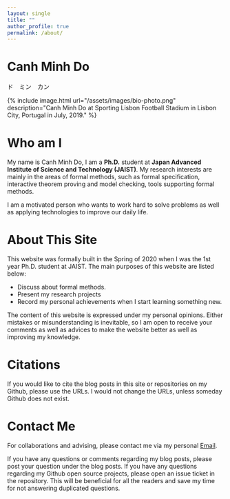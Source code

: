 ```yaml
---
layout: single
title: ""
author_profile: true
permalink: /about/
---
```

# Canh Minh Do
ド　ミン　カン
<!-- ![Canh Minh Do at Sporting Lisbon Football Stadium in Lisbon City, Portugal](/assets/images/bio-photo.png) -->
{% include image.html url="/assets/images/bio-photo.png"
description="Canh Minh Do at Sporting Lisbon Football Stadium in Lisbon City, Portugal in July, 2019." %}

# Who am I

My name is Canh Minh Do, I am a **Ph.D.** student at **Japan Advanced Institute of Science
and Technology (JAIST)**. My research interests are mainly in the areas of formal methods,
such as formal specification, interactive theorem proving and model checking, tools supporting
formal methods.

<!-- Before I became a Ph.D. student at JAIST, I graduated from JAIST with a master's degree
in Computer Science. My supervisor is Kazuhiro Ogata who has been leading me through
the master's degree until now. I would like to express my deep gratitude to him due to
his endless support without any condition. -->

I am a motivated person who wants to work hard to solve problems as well as
applying technologies to improve our daily life.

# About This Site
This website was formally built in the Spring of 2020 when I was the 1st year Ph.D. student
at JAIST. The main purposes of this website are listed below:
* Discuss about formal methods.
* Present my research projects
* Record my personal achievements when I start learning something new.

The content of this website is expressed under my personal opinions.
Either mistakes or misunderstanding is inevitable, so I am open
to receive your comments as well as advices to make the website better
as well as improving my knowledge.

# Citations
If you would like to cite the blog posts in this site or repositories on my Github,
please use the URLs. I would not change the URLs, unless someday Github does not exist.

# Contact Me

For collaborations and advising, please contact me via my personal [Email](mailto:minhcanh99@gmail.com).

If you have any questions or comments regarding my blog posts, please post your question under the blog
posts. If you have any questions regarding my Github open source projects, please open an issue ticket in
the repository. This will be beneficial for all the readers and save my time for not answering duplicated
questions.
